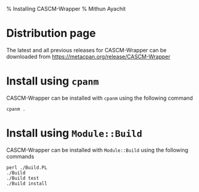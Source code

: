 % Installing CASCM-Wrapper
% Mithun Ayachit

# Distribution page

The latest and all previous releases for CASCM-Wrapper can be downloaded from https://metacpan.org/release/CASCM-Wrapper

# Install using `cpanm`

CASCM-Wrapper can be installed with `cpanm` using the following command

	cpanm .

# Install using `Module::Build`

CASCM-Wrapper can be installed with `Module::Build` using the following commands

	perl ./Build.PL
	./Build
	./Build test
	./Build install
